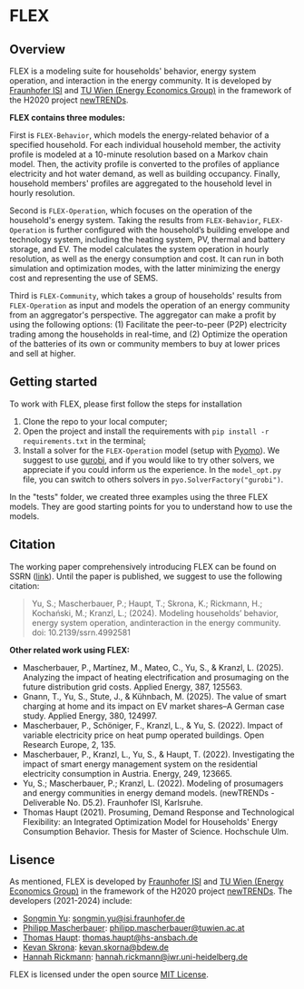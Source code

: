 # FLEX

## Overview

FLEX is a modeling suite for households' behavior, energy system operation, and interaction in the energy community.
It is developed by 
[Fraunhofer ISI](https://www.isi.fraunhofer.de/) and 
[TU Wien (Energy Economics Group)](https://eeg.tuwien.ac.at/)
in the framework of the H2020 project [newTRENDs](https://newTRENDs2020.eu/).

**FLEX contains three modules:**

First is `FLEX-Behavior`, which models the energy-related behavior of a specified household. 
For each individual household member, the activity profile is modeled at a 10-minute resolution based on a Markov chain model. 
Then, the activity profile is converted to the profiles of appliance electricity and hot water demand, as well as building occupancy. 
Finally, household members' profiles are aggregated to the household level in hourly resolution.

Second is `FLEX-Operation`, which focuses on the operation of the household's energy system. 
Taking the results from `FLEX-Behavior`, `FLEX-Operation` is further configured with the household’s building envelope and technology system, 
including the heating system, PV, thermal and battery storage, and EV. The model calculates the system operation in hourly resolution, 
as well as the energy consumption and cost. It can run in both simulation and optimization modes, with the latter minimizing the energy cost and representing the use of SEMS. 

Third is `FLEX-Community`, which takes a group of households' results from `FLEX-Operation` as input and models the operation of an energy community from an aggregator's perspective. 
The aggregator can make a profit by using the following options: 
(1) Facilitate the peer-to-peer (P2P) electricity trading among the households in real-time, and 
(2) Optimize the operation of the batteries of its own or community members to buy at lower prices and sell at higher. 

## Getting started <div id="Getting_started"/>

To work with FLEX, please first follow the steps for installation 

1. Clone the repo to your local computer;
2. Open the project and install the requirements with `pip install -r requirements.txt` in the terminal;
3. Install a solver for the `FLEX-Operation` model (setup with [Pyomo](http://www.pyomo.org/)). 
We suggest to use [gurobi](https://www.gurobi.com/), and if you would like to try other solvers, 
we appreciate if you could inform us the experience. 
In the `model_opt.py` file, you can switch to others solvers in `pyo.SolverFactory("gurobi")`.

In the "tests" folder, we created three examples using the three FLEX models. 
They are good starting points for you to understand how to use the models.

## Citation

The working paper comprehensively introducing FLEX can be found on SSRN ([link](https://papers.ssrn.com/sol3/papers.cfm?abstract_id=4992581)). 
Until the paper is published, we suggest to use the following citation:

> Yu, S.; Mascherbauer, P.; Haupt, T.; Skrona, K.; Rickmann, H.; Kochański, M.; Kranzl, L.; (2024). 
Modeling households’ behavior, energy system operation, andinteraction in the energy community. doi: 10.2139/ssrn.4992581

**Other related work using FLEX:**

* Mascherbauer, P., Martínez, M., Mateo, C., Yu, S., & Kranzl, L. (2025). Analyzing the impact of heating electrification and prosumaging on the future distribution grid costs. Applied Energy, 387, 125563.
* Gnann, T., Yu, S., Stute, J., & Kühnbach, M. (2025). The value of smart charging at home and its impact on EV market shares–A German case study. Applied Energy, 380, 124997.
* Mascherbauer, P., Schöniger, F., Kranzl, L., & Yu, S. (2022). Impact of variable electricity price on heat pump operated buildings. Open Research Europe, 2, 135.
* Mascherbauer, P., Kranzl, L., Yu, S., & Haupt, T. (2022). Investigating the impact of smart energy management system on the residential electricity consumption in Austria. Energy, 249, 123665.
* Yu, S.; Mascherbauer, P.; Kranzl, L. (2022). Modeling of prosumagers and energy communities in energy demand models. (newTRENDs - Deliverable No. D5.2). Fraunhofer ISI, Karlsruhe.
* Thomas Haupt (2021). Prosuming, Demand Response and Technological Flexibility: an Integrated Optimization Model for Households' Energy Consumption Behavior. Thesis for Master of Science. Hochschule Ulm.


## Lisence

As mentioned, FLEX is developed by 
[Fraunhofer ISI](https://www.isi.fraunhofer.de/) and 
[TU Wien (Energy Economics Group)](https://eeg.tuwien.ac.at/)
in the framework of the H2020 project [newTRENDs](https://newTRENDs2020.eu/).
The developers (2021-2024) include:
* [Songmin Yu](https://www.isi.fraunhofer.de/en/competence-center/energietechnologien-energiesysteme/mitarbeiter/yu.html): songmin.yu@isi.fraunhofer.de
* [Philipp Mascherbauer](https://eeg.tuwien.ac.at/staff/people/philipp-mascherbauer): philipp.mascherbauer@tuwien.ac.at
* [Thomas Haupt](https://www.hs-ansbach.de/personen/haupt-thomas/): thomas.haupt@hs-ansbach.de
* [Kevan Skrona](https://www.linkedin.com/in/kevan-skorna-83b988196/?originalSubdomain=de): kevan.skorna@bdew.de
* [Hannah Rickmann](https://scoop.iwr.uni-heidelberg.de/team/hrickmann/): hannah.rickmann@iwr.uni-heidelberg.de

FLEX is licensed under the open source [MIT License](https://github.com/H2020-newTRENDs/FLEX/blob/master/LICENSE.txt).

